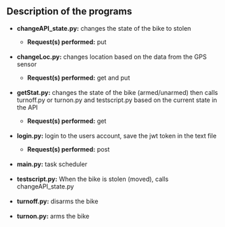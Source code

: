 <h2>Description of the programs</h2>
<ul>
<li><b>changeAPI_state.py:</b> changes the state of the bike to stolen</li>
  <ul>
    <li><b>Request(s) performed:</b> put</li>
  </ul>
  <br>
<li><b>changeLoc.py:</b> changes location based on the data from the GPS sensor</li>
  <ul>
    <li><b>Request(s) performed:</b> get and put</li>
  </ul>
  <br>
<li><b>getStat.py:</b> changes the state of the bike (armed/unarmed) then calls turnoff.py or turnon.py and testscript.py based on the current state in the API</li>
  <ul>
    <li><b>Request(s) performed:</b> get</li>
  </ul>
  <br>
<li><b>login.py:</b> login to the users account, save the jwt token in the text file</li>
  <ul>
    <li><b>Request(s) performed:</b> post</li>
  </ul>
  <br>
<li><b>main.py:</b> task scheduler</li>
  <br>
<li><b>testscript.py:</b> When the bike is stolen (moved), calls changeAPI_state.py</li>
  <br>
<li><b>turnoff.py:</b> disarms the bike</li>
  <br>
<li><b>turnon.py:</b> arms the bike</li>
</ul>
